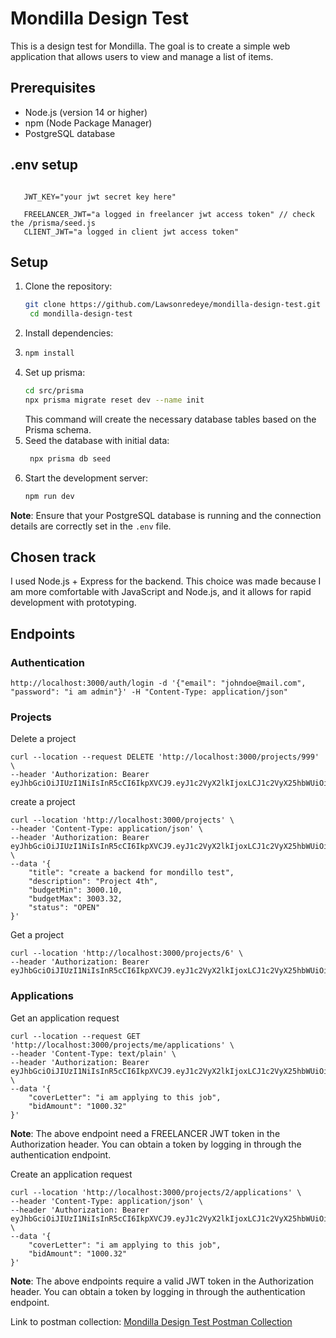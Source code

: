 # Mondilla Design Test

This is a design test for Mondilla. The goal is to create a simple web application that allows users to view and manage a list of items.

## Prerequisites
- Node.js (version 14 or higher)
- npm (Node Package Manager)
- PostgreSQL database

## .env setup
```shell

   JWT_KEY="your jwt secret key here"
   
   FREELANCER_JWT="a logged in freelancer jwt access token" // check the /prisma/seed.js
   CLIENT_JWT="a logged in client jwt access token"
```

## Setup
1. Clone the repository:
   ```bash
   git clone https://github.com/Lawsonredeye/mondilla-design-test.git
    cd mondilla-design-test
    ```
2. Install dependencies:
3. ```bash
   npm install
   ```
4. Set up prisma:
   ```bash
   cd src/prisma
   npx prisma migrate reset dev --name init
   ```
   This command will create the necessary database tables based on the Prisma schema.
5. Seed the database with initial data:
   ```bash
    npx prisma db seed
    ```
6. Start the development server:
   ```bash
   npm run dev
   ```
**Note**: Ensure that your PostgreSQL database is running and the connection details are correctly set in the `.env` file.
   
## Chosen track
I used Node.js + Express for the backend. This choice was made because I am more comfortable with JavaScript and Node.js, and it allows for rapid development with prototyping.

## Endpoints
### Authentication
```curl
http://localhost:3000/auth/login -d '{"email": "johndoe@mail.com", "password": "i am admin"}' -H "Content-Type: application/json"
```

### Projects
Delete a project
```curl
curl --location --request DELETE 'http://localhost:3000/projects/999' \
--header 'Authorization: Bearer eyJhbGciOiJIUzI1NiIsInR5cCI6IkpXVCJ9.eyJ1c2VyX2lkIjoxLCJ1c2VyX25hbWUiOiJqYW5ldCBkb2UiLCJyb2xlIjoiQ0xJRU5UIiwiaWF0IjoxNzU1NTA1ODcxLCJleHAiOjE3NTU1NDE4NzF9.B2I80_9souK4Uc0m1G8qUqcnga076Mcr4_NdTcTSCOk'
```

create a project
```curl
curl --location 'http://localhost:3000/projects' \
--header 'Content-Type: application/json' \
--header 'Authorization: Bearer eyJhbGciOiJIUzI1NiIsInR5cCI6IkpXVCJ9.eyJ1c2VyX2lkIjoxLCJ1c2VyX25hbWUiOiJqYW5ldCBkb2UiLCJyb2xlIjoiQ0xJRU5UIiwiaWF0IjoxNzU1NTA1ODcxLCJleHAiOjE3NTU1NDE4NzF9.B2I80_9souK4Uc0m1G8qUqcnga076Mcr4_NdTcTSCOk' \
--data '{
    "title": "create a backend for mondillo test",
    "description": "Project 4th",
    "budgetMin": 3000.10,
    "budgetMax": 3003.32,
    "status": "OPEN"
}'
```

Get a project
```curl
curl --location 'http://localhost:3000/projects/6' \
--header 'Authorization: Bearer eyJhbGciOiJIUzI1NiIsInR5cCI6IkpXVCJ9.eyJ1c2VyX2lkIjoxLCJ1c2VyX25hbWUiOiJqYW5ldCBkb2UiLCJyb2xlIjoiQ0xJRU5UIiwiaWF0IjoxNzU1NTA1ODcxLCJleHAiOjE3NTU1NDE4NzF9.B2I80_9souK4Uc0m1G8qUqcnga076Mcr4_NdTcTSCOk'
```

### Applications
Get an application request
```curl
curl --location --request GET 'http://localhost:3000/projects/me/applications' \
--header 'Content-Type: text/plain' \
--header 'Authorization: Bearer eyJhbGciOiJIUzI1NiIsInR5cCI6IkpXVCJ9.eyJ1c2VyX2lkIjoxLCJ1c2VyX25hbWUiOiJqYW5ldCBkb2UiLCJyb2xlIjoiQ0xJRU5UIiwiaWF0IjoxNzU1NTA1ODcxLCJleHAiOjE3NTU1NDE4NzF9.B2I80_9souK4Uc0m1G8qUqcnga076Mcr4_NdTcTSCOk' \
--data '{
    "coverLetter": "i am applying to this job",
    "bidAmount": "1000.32"
}'
```
**Note**: The above endpoint need a FREELANCER JWT token in the Authorization header. You can obtain a token by logging in through the authentication endpoint.

Create an application request
```curl
curl --location 'http://localhost:3000/projects/2/applications' \
--header 'Content-Type: application/json' \
--header 'Authorization: Bearer eyJhbGciOiJIUzI1NiIsInR5cCI6IkpXVCJ9.eyJ1c2VyX2lkIjoxLCJ1c2VyX25hbWUiOiJqYW5ldCBkb2UiLCJyb2xlIjoiQ0xJRU5UIiwiaWF0IjoxNzU1NTA1ODcxLCJleHAiOjE3NTU1NDE4NzF9.B2I80_9souK4Uc0m1G8qUqcnga076Mcr4_NdTcTSCOk' \
--data '{
    "coverLetter": "i am applying to this job",
    "bidAmount": "1000.32"
}'
```

**Note**: The above endpoints require a valid JWT token in the Authorization header. You can obtain a token by logging in through the authentication endpoint.

Link to postman collection: [Mondilla Design Test Postman Collection](https://www.postman.com/mandobackendteam/workspace/mondilla-test/collection/36431925-c418e952-1aa5-4f80-9d6f-9e258db223d0?action=share&creator=36431925&active-environment=36431925-41966b14-b1bc-482f-b678-60e4f5206f70)


